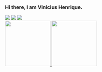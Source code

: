 ### Hi there, I am Vinicius Henrique.
<div>
  <a href="https://www.instagram.com/vini_henr/" target="_blank"><img src="https://img.shields.io/badge/Instagram-E4405F?style=for-the-badge&logo=instagram&logoColor=white" target="_blank"></a>
  <a href = "mailto:viniciushenrique9510@gmail.com"><img src="https://img.shields.io/badge/Gmail-D14836?style=for-the-badge&logo=gmail&logoColor=white" target="_blank"></a>
  <a href="https://www.linkedin.com/in/vinicius-henrique-engproducao" target="_blank"><img src="https://img.shields.io/badge/-LinkedIn-%230077B5?style=for-the-badge&logo=linkedin&logoColor=white" target="_blank"></a>
</div>
<div>
  <a href="[https://github.com/Marcoslsl](https://github.com/ViniciusMend)">
    <img height="150em" src="https://github-readme-stats.vercel.app/api/top-langs/?username=ViniciusMend&layout=compact&langs_count=7&theme=tokyonight"/>
  <a href="[https://github.com/Marcoslsl](https://github.com/ViniciusMend)">
    <img height="150em" src="https://github-readme-stats.vercel.app/api?username=ViniciusMend&layout=compact&langs_count=7&theme=tokyonight"/>
</div>
